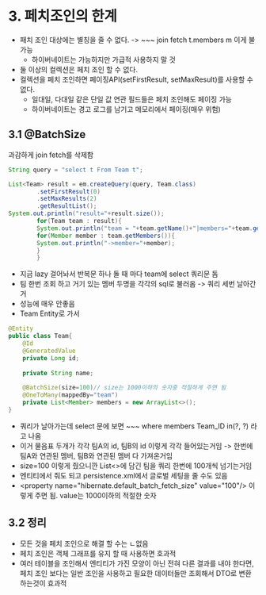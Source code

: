 # 3. 페치조인의 한계
* 패치 조인 대상에는 별칭을 줄 수 없다. -> ~~~ join fetch t.members m 이게 불가능
  * 하이버네이트는 가능하지만 가급적 사용하지 말 것
* 둘 이상의 컬렉션은 페치 조인 할 수 없다.
* 컬렉션을 페치 조인하면 페이징API(setFirstResult, setMaxResult)를 사용할 수 없다.
  * 일대일, 다대일 같은 단일 값 연관 필드들은 페치 조인해도 페이징 가능
  * 하이버네이트는 경고 로그를 남기고 메모리에서 페이징(매우 위험)
  
## 3.1 @BatchSize
과감하게 join fetch를 삭제함
```java
String query = "select t From Team t";

List<Team> result = em.createQuery(query, Team.class)
        .setFirstResult(0)
        .setMaxResults(2)
        .getResultList();
System.out.println("result="+result.size());
        for(Team team : result){
        System.out.println("team = "+team.getName()+"|members="+team.getMembers().size());
        for(Member member : team.getMembers()){
        System.out.println("->member="+member);
        }
        }

```
* 지금 lazy 걸어놔서 반복문 하나 돌 때 마다 team에 select 쿼리문 돔
* 팀 한번 조회 하고 거기 있는 멤버 두명을 각각의 sql로 불러옴 -> 쿼리 세번 날아간거
* 성능에 매우 안좋음
* Team Entity로 가서
```java
@Entity
public class Team{
    @Id
    @GeneratedValue
    private Long id;
    
    private String name;
    
    @BatchSize(size=100)// size는 1000이하의 숫자중 적절하게 주면 됨
    @OneToMany(mappedBy="team")
    private List<Member> members = new ArrayList<>();
}
```
* 쿼리가 날아가는데 select 문에 보면 ~~~ where members Team_ID in(?, ?) 라고 나옴
* 이거 물음표 두개가 각각 팀A의 id, 팀B의 id 이렇게 각각 들어있는거임 -> 한번에 팀A와 연관된 멤버, 팀B와 연관된 멤버 다 가져온거임
* size=100 이렇게 줬으니깐 List<>에 담긴 팀을 쿼리 한번에 100개씩 넘기는거임
* 엔티티에서 줘도 되고 persistence.xml에서 글로벌 세팅을 줄 수도 있음
* \<property name="hibernate.default_batch_fetch_size" value="100"/> 이렇게 주면 됨. value는 1000이하의 적절한 숫자


## 3.2 정리
* 모든 것을 페치 조인으로 해결 할 수는 ㄴ없음
* 페치 조인은 객체 그래프를 유지 할 때 사용하면 호과적
* 여러 테이블을 조인해서 엔티티가 가진 모양이 아닌 전혀 다른 결과를 내야 한다면, 페치 조인 보다는 일반 조인을 사용하고 필요한 데이터들만 조회해서 DTO로 변환하는것이 효과적